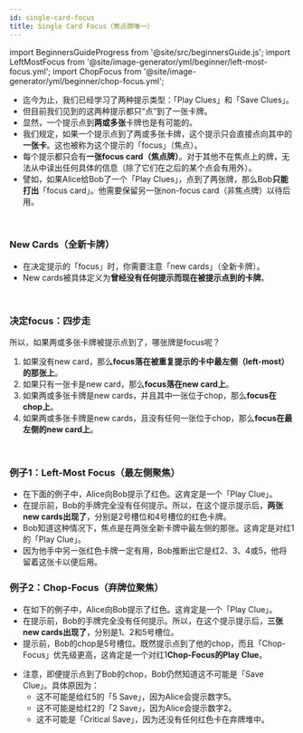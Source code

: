 ```yaml
---
id: single-card-focus
title: Single Card Focus（焦点牌唯一）
---
```


import BeginnersGuideProgress from '@site/src/beginnersGuide.js';
import LeftMostFocus from '@site/image-generator/yml/beginner/left-most-focus.yml';
import ChopFocus from '@site/image-generator/yml/beginner/chop-focus.yml';

<BeginnersGuideProgress id="single-card-focus" />

- 迄今为止，我们已经学习了两种提示类型：「Play Clues」和「Save Clues」。
- 但目前我们见到的这两种提示都只“点”到了一张卡牌。
- 显然，一个提示点到**两或多张**卡牌也是有可能的。
- 我们规定，如果一个提示点到了两或多张卡牌，这个提示只会直接点向其中的**一张卡**。这也被称为这个提示的「focus」（焦点）。
- 每个提示都只会有**一张focus card（焦点牌）**。对于其他不在焦点上的牌，无法从中读出任何具体的信息（除了它们在之后的某个点会有用外）。
- 譬如，如果Alice给Bob了一个「Play Clues」，点到了两张牌，那么Bob**只能打出**「focus card」。他需要保留另一张non-focus card（非焦点牌）以待后用。

<br />

### New Cards（全新卡牌）

- 在决定提示的「focus」时，你需要注意「new cards」（全新卡牌）。
- New cards被具体定义为**曾经没有任何提示而现在被提示点到的卡牌**。

<br />

### 决定focus：四步走

所以，如果两或多张卡牌被提示点到了，哪张牌是focus呢？

1. 如果没有new card，那么**focus落在被重复提示的卡中最左侧（left-most）的那张上**。
1. 如果只有一张卡是new card，那么**focus落在new card上**。
1. 如果两或多张卡牌是new cards，并且其中一张位于chop，那么**focus在chop上**。
1. 如果两或多张卡牌是new cards，且没有任何一张位于chop，那么**focus在最左侧的new card上**。

<br />

### 例子1：Left-Most Focus（最左侧聚焦）

- 在下面的例子中，Alice向Bob提示了红色。这肯定是一个「Play Clue」。
- 在提示前，Bob的手牌完全没有任何提示。所以，在这个提示提示后，**两张new cards出现了**，分别是2号槽位和4号槽位的红色卡牌。
- Bob知道这种情况下，焦点是在两张全新卡牌中最左侧的那张。这肯定是对红1的「Play Clue」。
- 因为他手中另一张红色卡牌一定有用，Bob推断出它是红2、3、4或5，他将留着这张卡以便后用。

<LeftMostFocus />

### 例子2：Chop-Focus（弃牌位聚焦）

- 在如下的例子中，Alice向Bob提示了红色。这肯定是一个「Play Clue」。
- 在提示前，Bob的手牌完全没有任何提示。所以，在这个提示提示后，**三张new cards出现了**，分别是1、2和5号槽位。
- 提示前，Bob的chop是5号槽位。既然提示点到了他的chop，而且「Chop-Focus」优先级更高，这肯定是一个对红1**Chop-Focus的Play Clue**。

<ChopFocus />

- 注意，即便提示点到了Bob的chop，Bob仍然知道这不可能是「Save Clue」。具体原因为：
  - 这不可能是给红5的「5 Save」，因为Alice会提示数字5。
  - 这不可能是给红2的「2 Save」，因为Alice会提示数字2。
  - 这不可能是「Critical Save」，因为还没有任何红色卡在弃牌堆中。
